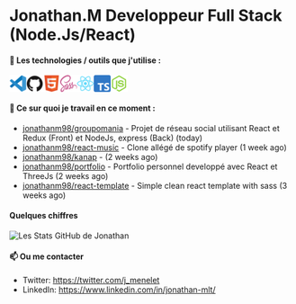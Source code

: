 # Jonathan.M Developpeur Full Stack (Node.Js/React)

#### 🔨 Les technologies / outils que j'utilise :

<div style="display: flex; margin-right: 20px;">
    <img width="30px" alt="logo visual studio code" src="./images/vscode-original.svg" />
    <img width="30px" alt="logo GitHub" src="./images/github-original.svg" />
    <img width="30px" alt="logo HTML5" src="./images/html5-original.svg" />
    <img width="30px" alt="logo SASS" src="./images/sass-original.svg" />
    <img width="30px" alt="logo React" src="./images/react-original.svg" />
    <img width="30px" alt="logo TypeScript" src="./images/typescript-original.svg" />
    <img width="30px" alt="logo node js" src="./images/nodejs-original.svg" />
</div>

#### 👷 Ce sur quoi je travail en ce moment :


- [jonathanm98/groupomania](https://github.com/jonathanm98/groupomania) - Projet de réseau social utilisant React et Redux (Front) et NodeJs, express (Back) (today)
- [jonathanm98/react-music](https://github.com/jonathanm98/react-music) - Clone allégé de spotify player (1 week ago)
- [jonathanm98/kanap](https://github.com/jonathanm98/kanap) -  (2 weeks ago)
- [jonathanm98/portfolio](https://github.com/jonathanm98/portfolio) - Portfolio personnel developpé avec React et ThreeJs (2 weeks ago)
- [jonathanm98/react-template](https://github.com/jonathanm98/react-template) - Simple clean react template with sass (3 weeks ago)

#### Quelques chiffres 
![Les Stats GitHub de Jonathan](https://github-readme-stats.vercel.app/api?username=jonathanm98)

#### 📫 Ou me contacter

- Twitter: https://twitter.com/j_menelet
- LinkedIn: https://www.linkedin.com/in/jonathan-mlt/